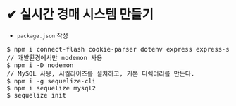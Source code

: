# ✔ 실시간 경매 시스템 만들기
- `package.json` 작성
<pre>
$ npm i connect-flash cookie-parser dotenv express express-session morgan multer pug
// 개발환경에서만 nodemon 사용
$ npm i -D nodemon
// MySQL 사용, 시퀄라이즈를 설치하고, 기본 디렉터리를 만든다.
$ npm i -g sequelize-cli
$ npm i sequelize mysql2
$ sequelize init
</pre>